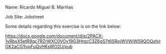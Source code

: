 Name: Ricardo Miguel B. Mariñas

Job Site: Jobstreet

Some details regarding this exercise is on the link below:

https://docs.google.com/document/d/e/2PACX-1vRbsX5etR9qc7RZrWXC0VOv19G3HtgcC3Z6gS7t6SRojWVWiW59QOQxhirGK2aCG1lvpFuQvHKsWO2U/pub
